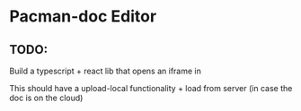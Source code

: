 # Pacman-doc Editor

## TODO:
Build a typescript + react lib that opens an iframe in <div id="pacman-doc-editor"></div>
This should have a upload-local functionality + load from server (in case the doc is on the cloud)
